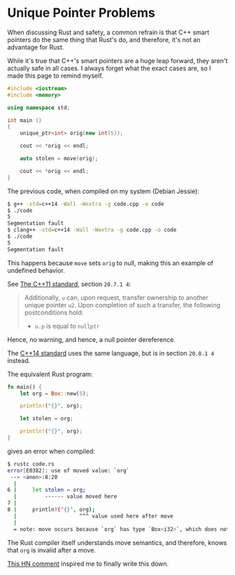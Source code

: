 # Unique Pointer Problems

When discussing Rust and safety, a common refrain is that C++ smart pointers
do the same thing that Rust's do, and therefore, it's not an advantage for
Rust.

While it's true that C++'s smart pointers are a huge leap forward, they
aren't actually safe in all cases. I always forget what the exact cases
are, so I made this page to remind myself.

```cpp
#include <iostream>
#include <memory>

using namespace std;

int main ()
{
    unique_ptr<int> orig(new int(5));

    cout << *orig << endl;

    auto stolen = move(orig);

    cout << *orig << endl;
}
```

The previous code, when compiled on my system (Debian Jessie):

```bash
$ g++ -std=c++14 -Wall -Wextra -g code.cpp -o code
$ ./code 
5
Segmentation fault
$ clang++ -std=c++14 -Wall -Wextra -g code.cpp -o code
$ ./code 
5
Segmentation fault
```

This happens because `move` sets `orig` to null, making this an example of
undefined behavior.

See [The C++11 standard](http://www.open-std.org/jtc1/sc22/wg21/docs/papers/2011/n3242.pdf), section `20.7.1 4`:

> Additionally, `u` can, upon request, transfer ownership to another unique
> pointer `u2`. Upon completion of such a transfer, the following
> postconditions hold:
> 
> - `u.p` is equal to `nullptr`

Hence, no warning, and hence, a null pointer dereference.

The [C++14 standard](http://www.open-std.org/jtc1/sc22/wg21/docs/papers/2013/n3797.pd) uses the same language, but is in section `20.8.1 4` instead.

The equivalent Rust program:

```rust
fn main() {
    let org = Box::new(5);

    println!("{}", org);

    let stolen = org;

    println!("{}", org);
}
```

gives an error when compiled:

```bash
$ rustc code.rs
error[E0382]: use of moved value: `org`
 --> <anon>:8:20
  |
6 |     let stolen = org;
  |         ------ value moved here
7 | 
8 |     println!("{}", org);
  |                    ^^^ value used here after move
  |
  = note: move occurs because `org` has type `Box<i32>`, which does not implement the `Copy` trait

```

The Rust compiler itself understands move semantics, and therefore, knows
that `org` is invalid after a move.

[This HN comment](https://news.ycombinator.com/item?id=8751815)
inspired me to finally write this down.
